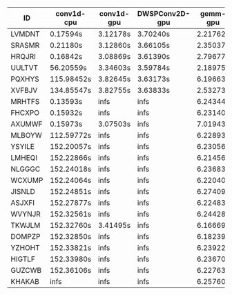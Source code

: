 |ID|conv1d-cpu|conv1d-gpu|DWSPConv2D-gpu|gemm-gpu|avg|
|-|-|-|-|-|-|
|LVMDNT|0.17594s|3.12178s|3.70240s|2.21762s|2.30443s|
|SRASMR|0.21180s|3.12860s|3.66105s|2.35037s|2.33795s|
|HRQJRI|0.16842s|3.08869s|3.61390s|2.79677s|2.41694s|
|UULTVT|56.20559s|3.34603s|3.59784s|2.18975s|16.33480s|
|PQXHYS|115.98452s|3.82645s|3.63173s|6.19663s|32.40983s|
|XVFBJV|134.85547s|3.82755s|3.63833s|2.53273s|36.21352s|
|MRHTFS|0.13593s|infs|infs|6.24344s|infs|
|FHCXPO|0.15932s|infs|infs|6.23140s|infs|
|AXUMWF|0.15973s|3.07503s|infs|7.01943s|infs|
|MLBOYW|112.59772s|infs|infs|6.22893s|infs|
|YSYILE|152.20057s|infs|infs|6.23056s|infs|
|LMHEQI|152.22866s|infs|infs|6.21456s|infs|
|NLGGGC|152.24018s|infs|infs|6.23683s|infs|
|WCXUMP|152.24064s|infs|infs|6.22040s|infs|
|JISNLD|152.24851s|infs|infs|6.27409s|infs|
|ASJXFI|152.27877s|infs|infs|6.22483s|infs|
|WVYNJR|152.32561s|infs|infs|6.24428s|infs|
|TKWJLM|152.32760s|3.41495s|infs|6.16669s|infs|
|DOMPZP|152.32850s|infs|infs|6.18239s|infs|
|YZHOHT|152.33821s|infs|infs|6.23922s|infs|
|HIGTLF|152.33980s|infs|infs|6.23670s|infs|
|GUZCWB|152.36106s|infs|infs|6.22763s|infs|
|KHAKAB|infs|infs|infs|6.25760s|infs|
